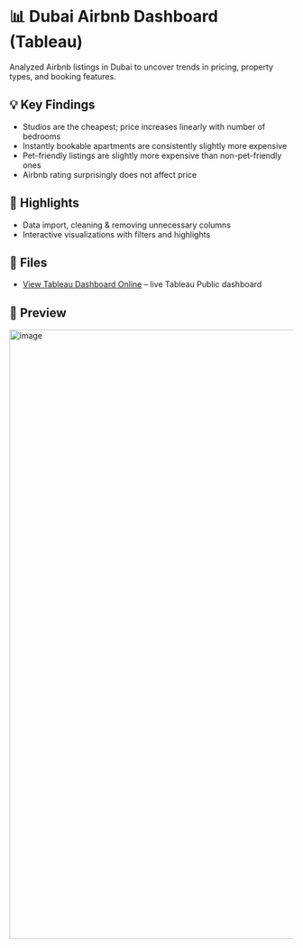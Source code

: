 # 📊 Dubai Airbnb Dashboard (Tableau)

Analyzed Airbnb listings in Dubai to uncover trends in pricing, property types, and booking features.

## 💡 Key Findings
- Studios are the cheapest; price increases linearly with number of bedrooms  
- Instantly bookable apartments are consistently slightly more expensive  
- Pet-friendly listings are slightly more expensive than non-pet-friendly ones  
- Airbnb rating surprisingly does not affect price 

## 🔑 Highlights
- Data import, cleaning & removing unnecessary columns  
- Interactive visualizations with filters and highlights
  

## 📂 Files
- [View Tableau Dashboard Online](https://public.tableau.com/app/profile/izzat.shuhratov/viz/DubaiAirbnbFullProject/Dashboard1?publish=yes ) – live Tableau Public dashboard  

## 👀 Preview
<img width="1920" height="1080" alt="image" src="https://github.com/user-attachments/assets/09f467cd-6d5d-41d9-a2d7-356fff3b1bce" />
